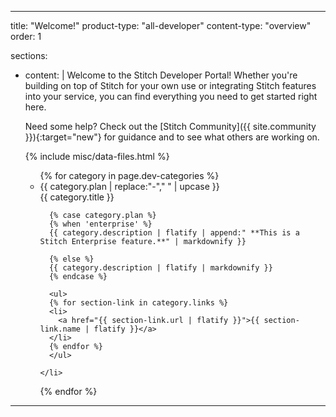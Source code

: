 
---
title: "Welcome!"
product-type: "all-developer"
content-type: "overview"
order: 1

sections:
  - content: |
      Welcome to the Stitch Developer Portal! Whether you're building on top of Stitch for your own use or integrating Stitch features into your service, you can find everything you need to get started right here.

      Need some help? Check out the [Stitch Community]({{ site.community }}){:target="new"} for guidance and to see what others are working on.

      {% include misc/data-files.html %}
      <ul class="tiles two-columns">
      {% for category in page.dev-categories %}
        <li class="developer-tile">
          <div class="div-flag {{ category.plan }}">
              {{ category.plan | replace:"-"," " | upcase }}
            </div>
          <span class="h3" style="margin-top: 30px;">{{ category.title }}</span>
          
          {% case category.plan %}
          {% when 'enterprise' %}
          {{ category.description | flatify | append:" **This is a Stitch Enterprise feature.**" | markdownify }} 

          {% else %}
          {{ category.description | flatify | markdownify }} 
          {% endcase %}

          <ul>
          {% for section-link in category.links %}
          <li>
            <a href="{{ section-link.url | flatify }}">{{ section-link.name | flatify }}</a>
          </li>
          {% endfor %}
          </ul>

        </li>
      {% endfor %} 
      </ul>
---